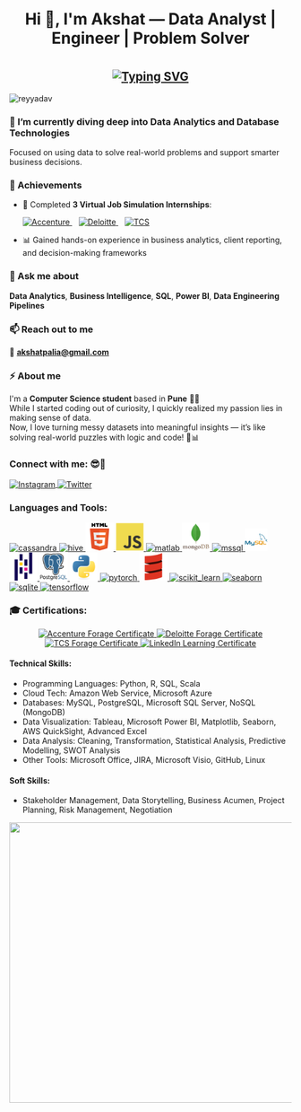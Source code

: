 # <h1 align="center">Hi 👋, I'm Akshat — Data Analyst | Engineer | Problem Solver</h1>
# <h2 align="center"> [![Typing SVG](https://readme-typing-svg.demolab.com?font=Cambria&weight=500&size=22&duration=5102&pause=1000&random=false&width=435&lines=Intern@+GPIL+Building+Data+SYS)](https://git.io/typing-svg)                  
</h2>



<p align="left"> <img src="https://komarev.com/ghpvc/?username=reyyadav&label=Profile%20views&color=0e75b6&style=flat" alt="reyyadav" /> </p>


### 🌱 I’m currently diving deep into **Data Analytics and Database Technologies**  
Focused on using data to solve real-world problems and support smarter business decisions.
### 🏅 Achievements  
- 💼 Completed **3 Virtual Job Simulation Internships**:  
  <p align="left">
    <a href="https://www.accenture.com/" target="blank">
      <img src="https://upload.wikimedia.org/wikipedia/commons/c/cd/Accenture.svg" alt="Accenture" height="30" />
    </a>
    &nbsp;&nbsp;
    <a href="https://www2.deloitte.com/" target="blank">
      <img src="https://upload.wikimedia.org/wikipedia/commons/5/56/Deloitte.svg" alt="Deloitte" height="30" />
    </a>
    &nbsp;&nbsp;
    <a href="https://www.tcs.com/" target="blank">
      <img src="https://upload.wikimedia.org/wikipedia/commons/9/99/TATA_Consultancy_Services_Logo_blue.svg" alt="TCS" height="30" />
    </a>
  </p>

- 📊 Gained hands-on experience in business analytics, client reporting, and decision-making frameworks


### 💬 Ask me about  
**Data Analytics**, **Business Intelligence**, **SQL**, **Power BI**, **Data Engineering Pipelines**

### 📫 Reach out to me  
📧 **akshatpalia@gmail.com**

### ⚡ About me  
I'm a **Computer Science student** based in **Pune** 👨‍💻  
While I started coding out of curiosity, I quickly realized my passion lies in making sense of data.  
Now, I love turning messy datasets into meaningful insights — it’s like solving real-world puzzles with logic and code! 🧩📊

<h3 align="left">Connect with me: 😎👋</h3>
<p align="left">
  <a href="https://instagram.com/akshat_palia" target="blank">
    <img align="center" src="https://raw.githubusercontent.com/rahuldkjain/github-profile-readme-generator/master/src/images/icons/Social/instagram.svg" alt="Instagram" height="30" width="40" />
  </a>
  <a href="https://twitter.com/akshat_palia" target="blank">
    <img align="center" src="https://raw.githubusercontent.com/rahuldkjain/github-profile-readme-generator/master/src/images/icons/Social/twitter.svg" alt="Twitter" height="30" width="40" />
  </a>
</p>


<h3 align="left">Languages and Tools:</h3>
<p align="left"> <a href="https://cassandra.apache.org/" target="_blank" rel="noreferrer"> <img src="https://www.vectorlogo.zone/logos/apache_cassandra/apache_cassandra-icon.svg" alt="cassandra" width="50" height="50"/> </a> <a href="https://hive.apache.org/" target="_blank" rel="noreferrer"> <img src="https://www.vectorlogo.zone/logos/apache_hive/apache_hive-icon.svg" alt="hive" width="50" height="50"/> </a> <a href="https://www.w3.org/html/" target="_blank" rel="noreferrer"> <img src="https://raw.githubusercontent.com/devicons/devicon/master/icons/html5/html5-original-wordmark.svg" alt="html5" width="50" height="50"/> </a> <a href="https://developer.mozilla.org/en-US/docs/Web/JavaScript" target="_blank" rel="noreferrer"> <img src="https://raw.githubusercontent.com/devicons/devicon/master/icons/javascript/javascript-original.svg" alt="javascript" width="50" height="50"/> </a> <a href="https://www.mathworks.com/" target="_blank" rel="noreferrer"> <img src="https://upload.wikimedia.org/wikipedia/commons/2/21/Matlab_Logo.png" alt="matlab" width="50" height="50"/> </a> <a href="https://www.mongodb.com/" target="_blank" rel="noreferrer"> <img src="https://raw.githubusercontent.com/devicons/devicon/master/icons/mongodb/mongodb-original-wordmark.svg" alt="mongodb" width="50" height="50"/> </a> <a href="https://www.microsoft.com/en-us/sql-server" target="_blank" rel="noreferrer"> <img src="https://www.svgrepo.com/show/303229/microsoft-sql-server-logo.svg" alt="mssql" width="50" height="50"/> </a> <a href="https://www.mysql.com/" target="_blank" rel="noreferrer"> <img src="https://raw.githubusercontent.com/devicons/devicon/master/icons/mysql/mysql-original-wordmark.svg" alt="mysql" width="40" height="40"/> </a> <a href="https://pandas.pydata.org/" target="_blank" rel="noreferrer"> <img src="https://raw.githubusercontent.com/devicons/devicon/2ae2a900d2f041da66e950e4d48052658d850630/icons/pandas/pandas-original.svg" alt="pandas" width="50" height="50"/> </a> <a href="https://www.postgresql.org" target="_blank" rel="noreferrer"> <img src="https://raw.githubusercontent.com/devicons/devicon/master/icons/postgresql/postgresql-original-wordmark.svg" alt="postgresql" width="50" height="50"/> </a> <a href="https://www.python.org" target="_blank" rel="noreferrer"> <img src="https://raw.githubusercontent.com/devicons/devicon/master/icons/python/python-original.svg" alt="python" width="50" height="50"/> </a> <a href="https://pytorch.org/" target="_blank" rel="noreferrer"> <img src="https://www.vectorlogo.zone/logos/pytorch/pytorch-icon.svg" alt="pytorch" width="50" height="50"/> </a> <a href="https://www.scala-lang.org" target="_blank" rel="noreferrer"> <img src="https://raw.githubusercontent.com/devicons/devicon/master/icons/scala/scala-original.svg" alt="scala" width="50" height="50"/> </a> <a href="https://scikit-learn.org/" target="_blank" rel="noreferrer"> <img src="https://upload.wikimedia.org/wikipedia/commons/0/05/Scikit_learn_logo_small.svg" alt="scikit_learn" width="50" height="50"/> </a> <a href="https://seaborn.pydata.org/" target="_blank" rel="noreferrer"> <img src="https://seaborn.pydata.org/_images/logo-mark-lightbg.svg" alt="seaborn" width="50" height="50"/> </a> <a href="https://www.sqlite.org/" target="_blank" rel="noreferrer"> <img src="https://www.vectorlogo.zone/logos/sqlite/sqlite-icon.svg" alt="sqlite" width="50" height="50"/> </a> <a href="https://www.tensorflow.org" target="_blank" rel="noreferrer"> <img src="https://www.vectorlogo.zone/logos/tensorflow/tensorflow-icon.svg" alt="tensorflow" width="50" height="50"/> </a> </p> 


### 🎓 Certifications:

<p align="center"> 
  <a href="https://forage-uploads-prod.s3.amazonaws.com/completion-certificates/T6kdcdKSTfg2aotxT/hzmoNKtzvAzXsEqx8_T6kdcdKSTfg2aotxT_6bLfdiuajhno2Kamh_1746554561384_completion_certificate.pdf" target="_blank">
    <img src="https://img.icons8.com/color/100/certificate.png" alt="Accenture Forage Certificate"/>
  </a>

  <a href="https://forage-uploads-prod.s3.amazonaws.com/completion-certificates/9PBTqmSxAf6zZTseP/io9DzWKe3PTsiS6GG_9PBTqmSxAf6zZTseP_6bLfdiuajhno2Kamh_1746728033261_completion_certificate.pdf" target="_blank">
    <img src="https://img.icons8.com/color/100/certificate.png" alt="Deloitte Forage Certificate"/>
  </a>

  <a href="https://forage-uploads-prod.s3.amazonaws.com/completion-certificates/ifobHAoMjQs9s6bKS/MyXvBcppsW2FkNYCX_ifobHAoMjQs9s6bKS_6bLfdiuajhno2Kamh_1746297380293_completion_certificate.pdf" target="_blank">
    <img src="https://img.icons8.com/color/100/certificate.png" alt="TCS Forage Certificate"/>
  </a>

  <a href="https://www.linkedin.com/learning/certificates/146c4b7c8ef2b1f0af084f9079f50ecf6a5d1f3546d1a0034eaec600362c77e8?trk=share_certificate" target="_blank">
    <img src="https://img.icons8.com/color/100/certificate.png" alt="LinkedIn Learning Certificate"/>
  </a>
</p>

#### Technical Skills:

- Programming Languages: Python, R, SQL, Scala
- Cloud Tech: Amazon Web Service, Microsoft Azure
- Databases: MySQL, PostgreSQL, Microsoft SQL Server, NoSQL (MongoDB)
- Data Visualization: Tableau, Microsoft Power BI, Matplotlib, Seaborn, AWS QuickSight, Advanced Excel
- Data Analysis: Cleaning, Transformation, Statistical Analysis, Predictive Modelling, SWOT Analysis
- Other Tools: Microsoft Office, JIRA, Microsoft Visio, GitHub, Linux

#### Soft Skills:
- Stakeholder Management, Data Storytelling, Business Acumen, Project Planning, Risk Management, Negotiation





<p align="center">
<img src="https://github.com/abhisheknaiidu/abhisheknaiidu/blob/master/code.gif?raw=true.gif" width="900" height="500" /> </p>
